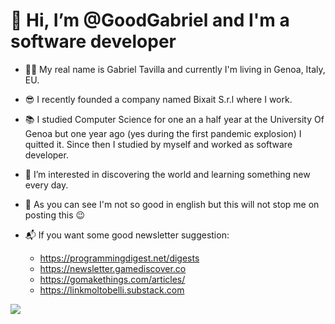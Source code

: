 <h1> 👋 Hi, I’m @GoodGabriel and I'm a software developer</h1> 

- 👨‍💻 My real name is Gabriel Tavilla and currently I'm living in Genoa, Italy, EU.

- 😎 I recently founded a company named Bixait S.r.l where I work.

- 📚 I studied Computer Science for one an a half year at the University Of Genoa but one year ago (yes during the first pandemic explosion) I quitted it.
  Since then I studied by myself and worked as software developer.

- 👀 I’m interested in discovering the world and learning something new every day.

- 🙈 As you can see I'm not so good in english but this will not stop me on posting this 😉

- 📬 If you want some good newsletter suggestion:

  - https://programmingdigest.net/digests   
  - https://newsletter.gamediscover.co
  - https://gomakethings.com/articles/
  - https://linkmoltobelli.substack.com

<a href="https://bixait.it"> <img src="https://bixait.it/assets/icons/b0-mini.png"> </a> 

<!---
Questo è un commento, classico
--->
